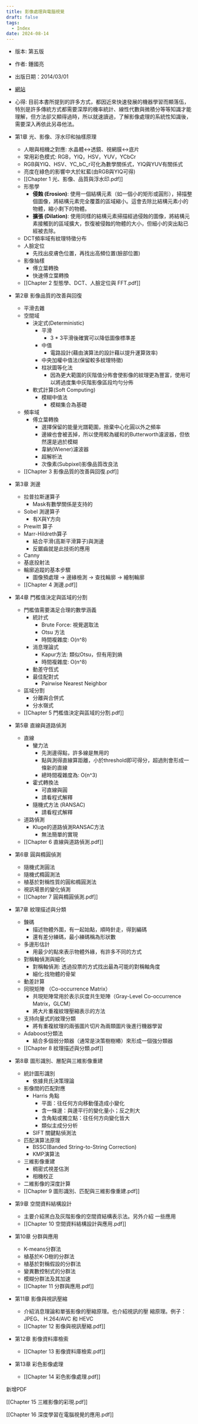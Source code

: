 ```yaml
---
title: 影像處理與電腦視覺
draft: false
tags:
  - Index
date: 2024-08-14
---
```



- 版本: 第五版
- 作者: 鍾國亮
- 出版日期：2014/03/01
- [網站](https://faculty.csie.ntust.edu.tw/~klchung/Prof_book_IPCV.htm)

- 心得: 目前本書所提到的許多方式，都因近來快速發展的機器學習而顯落伍，特別是許多傳統方式都需要深厚的機率統計、線性代數與微積分等等知識才能理解，但方法卻又顯得過時，所以就速讀過，了解影像處理的系統性知識後，需要深入再依此另尋他法。

- 第1章 光、影像、浮水印和抽樣原理  
	- 人眼與相機之對應: 水晶體<->透鏡、視網膜<->底片
	- 常用彩色模式: RGB，YIQ，HSV，YUV，YCbCr
	- RGB與YIQ、HSV、YC_bC_r可化為數學關係式，YIQ與YUV有關係式
	- 亮度在綠色的影響中大於紅藍(由RGB與YIQ可得)
	- [[Chapter 1 光、影像、品質與浮水印.pdf]]
	- 形態學
		- **侵蝕 (Erosion)**: 使用一個結構元素（如一個小的矩形或圓形），掃描整個圖像，將結構元素完全覆蓋的區域縮小。這會去除比結構元素小的物體，縮小剩下的物體。
		- **擴張 (Dilation)**: 使用同樣的結構元素掃描經過侵蝕的圖像，將結構元素接觸到的區域擴大，恢復被侵蝕的物體的大小，但細小的突出點已經被去除。
	- DCT頻率域有紋理特徵分布
	- 人臉定位
		- 先找出皮膚色位置，再找出高頻位置(臉部位置)
	- 影像抽樣
		- 傅立葉轉換
		- 快速傅立葉轉換
	- [[Chapter 2 型態學、DCT、人臉定位與 FFT.pdf]]
- 第2章 影像品質的改善與回復  
	- 平滑去雜
	- 空間域
		- 決定式(Deterministic)
			- 平滑
				- 3 * 3平滑後確實可以降低圖像標準差
			- 中值
				- 電路設計(藉由演算法的設計藉以提升運算效率)
			- 中央加權中值法(保留較多紋理特徵)
			- 柱狀圖等化法
				- 因為更大範圍的灰階值分佈會使影像的紋理更為豐富，使用可以將過度集中灰階影像區段均勻分佈
		- 軟式計算(Soft Computing)
			- 模糊中值法
				- 模糊集合為基礎
	- 頻率域
		- 傅立葉轉換
			- 選擇保留的能量光譜範圍，捨棄中心化圓以外之頻率
			- 邊線也會被丟掉，所以使用較為緩和的Butterworth濾波器，但依然還是過於模糊
			- 韋納(Wiener)濾波器
			- 超解析法
			- 次像素(Subpixel)影像品質改良法
	- [[Chapter 3 影像品質的改善與回復.pdf]]
- 第3章 測邊  
	- 拉普拉斯運算子
		- Mask有數學關係是支持的
	- Sobel 測邊算子
		- 有X與Y方向
	- Prewitt 算子
	- Marr-Hildreth算子
		- 結合平滑(高斯平滑算子)與測邊
		- 反鋸齒就是此技術的應用
	- Canny
	- 基底投射法
	- 輪廓追蹤的基本步驟
		- 圖像預處理 -> 邊緣檢測 -> 查找輪廓 -> 繪制輪廓
	- [[Chapter 4 測邊.pdf]]
- 第4章 門檻值決定與區域的分割  
	-  門檻值需要滿足合理的數學涵義
		- 統計式
			- Brute Force: 視覺選取法
			- Otsu 方法
			- 時間複雜度: O(n^8)
		- 消息理論式 
			- Kapur方法: 類似Otsu，但有用到熵
			- 時間複雜度: O(n^8)
		- 動差守恆式 
		- 最佳配對式
			- Pairwise Nearest Neighbor
	- 區域分割
		- 分離與合併式 
		- 分水嶺式
	- [[Chapter 5 門檻值決定與區域的分割.pdf]]
- 第5章 直線與道路偵測  
	- 直線
		- 蠻力法 
			- 先測邊得點，許多線是無用的
			- 點與測得直線算距離，小於threshold即可得分，超過則會形成一條新的直線
			- 總時間複雜度為: O(n^3)
		- 霍式轉換法 
			- 可直線與圓
			- 請看程式解釋
		- 隨機式方法 (RANSAC)
			- 請看程式解釋
	- 道路偵測
		- Kluge的道路偵測RANSAC方法
			- 無法簡單的實現
	- [[Chapter 6 直線與道路偵測.pdf]]
- 第6章 圓與橢圓偵測  
	- 隨機式測圓法 
	- 隨機式橢圓測法
	- 植基於對稱性質的圓和橢圓測法
	- 視訊場景的變化偵測
	- [[Chapter 7 圓與橢圓偵測.pdf]]
- 第7章 紋理描述與分類  
	- 鍊碼 
		- 描述物體外圍，有一起始點，順時針走，得到編碼
		- 還有差分練碼，最小練碼稱為形狀數
	- 多邊形估計
		- 用最少的點來表示物體外緣，有許多不同的方式
	- 對稱軸偵測與細化 
		- 對稱軸偵測: 透過投票的方式找出最為可能的對稱軸角度
		- 細化:找物體的骨架
	- 動差計算  
	- 同現矩陣 （Co-occurrence Matrix）
		- 共現矩陣常用於表示灰度共生矩陣（Gray-Level Co-occurrence Matrix，GLCM）
		- 將大片重複紋理壓縮表示的方法
	- 支持向量式的紋理分類 
		- 將有重複紋理的兩張圖片切片為兩類圖片後進行機器學習
	- Adaboost分類法
		- 結合多個弱分類器（通常是決策樹樹樁）來形成一個強分類器
	- [[Chapter 8 紋理描述與分類.pdf]]
- 第8章 圖形識別、層配與三維影像重建  
	- 統計圖形識別 
		- 依據貝氏決策理論
	- 影像間的匹配對應  
		- Harris 角點
			- 平面：往任何方向移動僅造成小變化
			- 含一條邊：與邊平行的變化量小；反之則大
			- 含角點或獨立點：往任何方向變化皆大
			- 類似主成分分析
		- SIFT 關鍵點偵測法
	- 匹配演算法原理 
		- BSSC(Banded String-to-String Correction)
		- KMP演算法
	- 三維影像重建 
		- 稠密式視差估測
		- 相機校正
	- 二維影像的深度計算
	- [[Chapter 9 圖形識別、匹配與三維影像重建.pdf]]
- 第9章 空間資料結構設計  
	- 主要介紹黑白及灰階影像的空間資結構表示法。另外介紹 一些應用
	- [[Chapter 10 空間資料結構設計與應用.pdf]]
- 第10章 分群與應用  
	- K-means分群法 
	- 植基於K-D樹的分群法 
	- 植基於對稱假設的分群法 
	- 變異數控制式的分群法 
	- 模糊分群法及其加速
	- [[Chapter 11 分群與應用.pdf]]
- 第11章 影像與視訊壓縮  
	- 介紹消息理論和單張影像的壓縮原理。也介紹視訊的壓 縮原理。例子：JPEG、 H.264/AVC 和 HEVC
	- [[Chapter 12 影像與視訊壓縮.pdf]]
- 第12章 影像資料庫檢索  
	- [[Chapter 13 影像資料庫檢索.pdf]]
- 第13章 彩色影像處理
	- [[Chapter 14 彩色影像處理.pdf]]

新增PDF

[[Chapter 15 三維影像的彩現.pdf]]

[[Chapter 16 深度學習在電腦視覺的應用.pdf]]
















